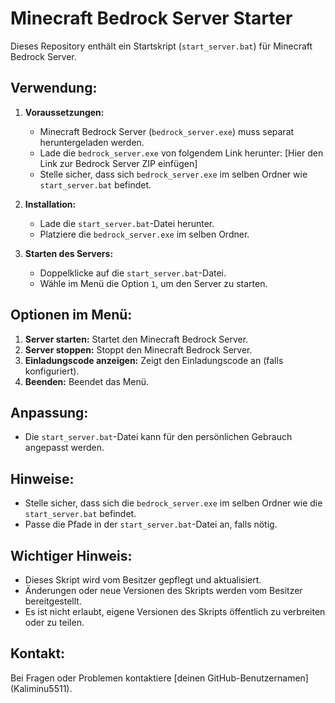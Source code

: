 # Minecraft Bedrock Server Starter

Dieses Repository enthält ein Startskript (`start_server.bat`) für Minecraft Bedrock Server.

## Verwendung:

1. **Voraussetzungen:**
   - Minecraft Bedrock Server (`bedrock_server.exe`) muss separat heruntergeladen werden.
   - Lade die `bedrock_server.exe` von folgendem Link herunter: [Hier den Link zur Bedrock Server ZIP einfügen]
   - Stelle sicher, dass sich `bedrock_server.exe` im selben Ordner wie `start_server.bat` befindet.

2. **Installation:**
   - Lade die `start_server.bat`-Datei herunter.
   - Platziere die `bedrock_server.exe` im selben Ordner.

3. **Starten des Servers:**
   - Doppelklicke auf die `start_server.bat`-Datei.
   - Wähle im Menü die Option `1`, um den Server zu starten.

## Optionen im Menü:

1. **Server starten:** Startet den Minecraft Bedrock Server.
2. **Server stoppen:** Stoppt den Minecraft Bedrock Server.
3. **Einladungscode anzeigen:** Zeigt den Einladungscode an (falls konfiguriert).
4. **Beenden:** Beendet das Menü.

## Anpassung:

- Die `start_server.bat`-Datei kann für den persönlichen Gebrauch angepasst werden.

## Hinweise:

- Stelle sicher, dass sich die `bedrock_server.exe` im selben Ordner wie die `start_server.bat` befindet.
- Passe die Pfade in der `start_server.bat`-Datei an, falls nötig.

## Wichtiger Hinweis:

- Dieses Skript wird vom Besitzer gepflegt und aktualisiert.
- Änderungen oder neue Versionen des Skripts werden vom Besitzer bereitgestellt.
- Es ist nicht erlaubt, eigene Versionen des Skripts öffentlich zu verbreiten oder zu teilen.

## Kontakt:

Bei Fragen oder Problemen kontaktiere [deinen GitHub-Benutzernamen] (Kaliminu5511).

